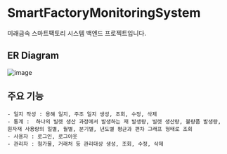 # SmartFactoryMonitoringSystem
미래금속 스마트팩토리 시스템 백엔드 프로젝트입니다.

## ER Diagram
![image](https://user-images.githubusercontent.com/68465716/196512643-be05eb17-f2c1-429a-9720-3bbfafc48ef0.png)

## 주요 기능
    - 일지 작성 : 용해 일지, 주조 일지 생성, 조회, 수정, 삭제
    - 통계 :  하나의 빌렛 생산 과정에서 발생하는 재 발생량, 빌렛 생산량, 불량품 발생량,  원자재 사용량의 일별, 월별, 분기별, 년도별 평균과 편차 그래프 형태로 조회
    - 사용자 : 로그인, 로그아웃
    - 관리자 : 첨가물, 거래처 등 관리대상 생성, 조회, 수정, 삭제

